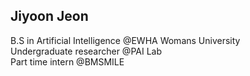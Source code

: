 ## Jiyoon Jeon

B.S in Artificial Intelligence @EWHA Womans University<br>
Undergraduate researcher @PAI Lab<br>
Part time intern @BMSMILE<br>

